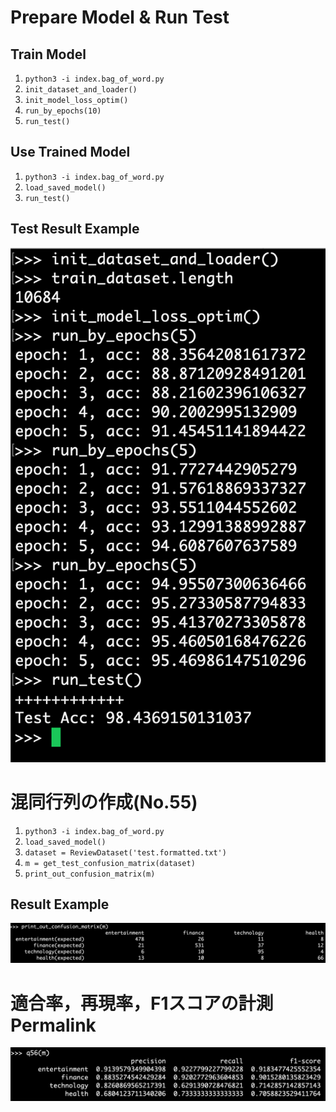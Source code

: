
# Prepare Model & Run Test

## Train Model
1. `python3 -i index.bag_of_word.py`
2. `init_dataset_and_loader()`
3. `init_model_loss_optim()`
4. `run_by_epochs(10)`
5. `run_test()`

## Use Trained Model
1. `python3 -i index.bag_of_word.py`
2. `load_saved_model()`
5. `run_test()`

## Test Result Example
![](result.png)

# 混同行列の作成(No.55)
1. `python3 -i index.bag_of_word.py`
2. `load_saved_model()`
3. `dataset = ReviewDataset('test.formatted.txt')`
4. `m = get_test_confusion_matrix(dataset)`
5. `print_out_confusion_matrix(m)`

## Result Example
![](confusion_matrix.png)

# 適合率，再現率，F1スコアの計測Permalink
![](q56.png)
